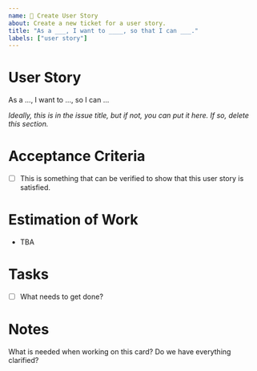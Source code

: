 ```yaml
---
name: 🧚 Create User Story
about: Create a new ticket for a user story.
title: "As a ___, I want to ____, so that I can ___."
labels: ["user story"]
---
```


# User Story
As a ..., I want to ..., so I can ...

*Ideally, this is in the issue title, but if not, you can put it here. If so, delete this section.*

# Acceptance Criteria
- [ ] This is something that can be verified to show that this user story is satisfied.

# Estimation of Work
- TBA

# Tasks
- [ ] What needs to get done?

# Notes
What is needed when working on this card? Do we have everything clarified?